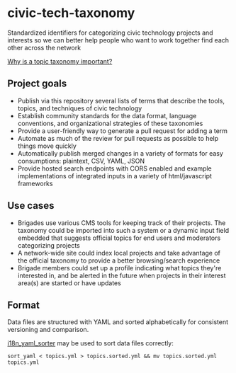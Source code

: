 # civic-tech-taxonomy

Standardized identifiers for categorizing civic technology projects and interests so we can better help people who want to work together find each other across the network

[Why is a topic taxonomy important?](https://insidegovuk.blog.gov.uk/2015/11/02/developing-a-subject-based-taxonomy-for-gov-uk/)

## Project goals

- Publish via this repository several lists of terms that describe the tools, topics, and techniques of civic technology
- Establish community standards for the data format, language conventions, and organizational strategies of these taxonomies
- Provide a user-friendly way to generate a pull request for adding a term
- Automate as much of the review for pull requests as possible to help things move quickly
- Automatically publish merged changes in a variety of formats for easy consumptions: plaintext, CSV, YAML, JSON
- Provide hosted search endpoints with CORS enabled and example implementations of integrated inputs in a variety of html/javascript frameworks

## Use cases

- Brigades use various CMS tools for keeping track of their projects. The taxonomy could be imported into such a system or a dynamic input field embedded that suggests official topics for end users and moderators categorizing projects
- A network-wide site could index local projects and take advantage of the official taxonomy to provide a better browsing/search experience
- Brigade members could set up a profile indicating what topics they're interested in, and be alerted in the future when projects in their interest area(s) are started or have updates 

## Format

Data files are structured with YAML and sorted alphabetically for consistent versioning and comparison.

[i18n_yaml_sorter](https://github.com/redealumni/i18n_yaml_sorter) may be used to sort data files correctly:

    sort_yaml < topics.yml > topics.sorted.yml && mv topics.sorted.yml topics.yml
